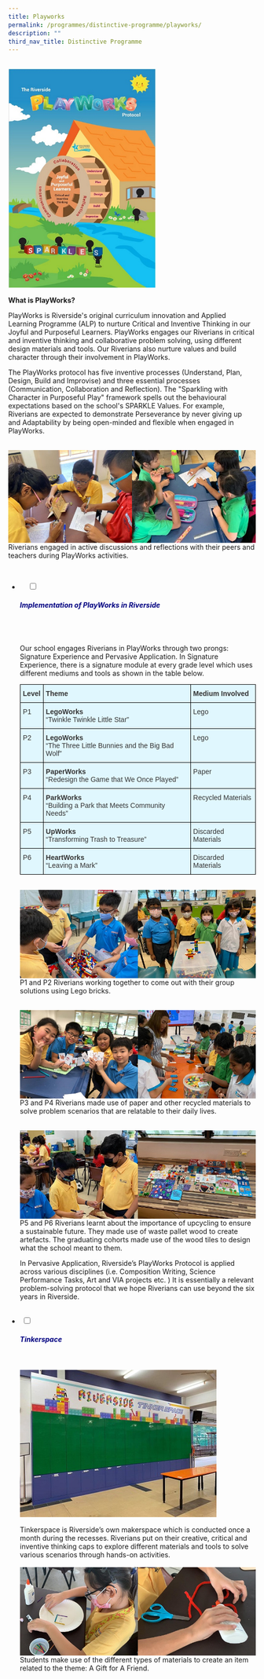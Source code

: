 ```yaml
---
title: Playworks
permalink: /programmes/distinctive-programme/playworks/
description: ""
third_nav_title: Distinctive Programme
---
```

<br>
<img src="/images/playwork1.jpg" 
         style="width:300px"
	/>
<br>

**What is PlayWorks?**

PlayWorks is Riverside's original curriculum innovation and Applied Learning Programme (ALP) to nurture Critical and Inventive Thinking in our Joyful and Purposeful Learners. PlayWorks engages our Riverians in critical and inventive thinking and collaborative problem solving, using different design materials and tools. Our Riverians also nurture values and build character through their involvement in PlayWorks.

The PlayWorks protocol has five inventive processes (Understand, Plan, Design, Build and Improvise) and three essential processes (Communication, Collaboration and Reflection). The "Sparkling with Character in Purposeful Play" framework spells out the behavioural expectations based on the school's SPARKLE Values. For example, Riverians are expected to demonstrate Perseverance by never giving up and Adaptability by being open-minded and flexible when engaged in PlayWorks.

<br>
<img src="/images/playwork2.jpg" align="left" style="width:50%;">
<img src="/images/playwork3.jpg" align="right" style="width:50%;">
<br>
<br>
<br>
<br>
<br>

Riverians engaged in active discussions and reflections with their peers and teachers during PlayWorks activities.


<ul class="jekyllcodex_accordion">

  <li>
    <input type="checkbox" id="accordion1">
    <label for="accordion1"><h5 style="color:navy">Implementation of PlayWorks in Riverside</h5></label>
    <div>
      <p>Our school engages Riverians in PlayWorks through two prongs: Signature Experience and Pervasive Application. In Signature Experience, there is a signature module at every grade level which uses different mediums and tools as shown in the table below.</p>
			<p>
<style type="text/css">
.tg  {border-collapse:collapse;border-spacing:0;}
.tg td{border-color:black;border-style:solid;border-width:1px;font-family:Arial, sans-serif;font-size:14px;
  overflow:hidden;padding:10px 5px;word-break:normal;}
.tg th{border-color:black;border-style:solid;border-width:1px;font-family:Arial, sans-serif;font-size:14px;
  font-weight:normal;overflow:hidden;padding:10px 5px;word-break:normal;}
.tg .tg-x189{background-color:#E0F7FE;color:#333;font-weight:bold;text-align:left;vertical-align:top}
.tg .tg-h9yw{background-color:#E0F7FE;color:#333;text-align:left;vertical-align:top}
</style>
<table class="tg">
<thead>
  <tr>
    <th class="tg-x189"><span style="font-weight:700;font-style:inherit">Level</span></th>
    <th class="tg-x189"><span style="font-weight:700;font-style:inherit">Theme</span></th>
    <th class="tg-x189"><span style="font-weight:700">Medium Involved</span></th>
  </tr>
</thead>
<tbody>
  <tr>
    <td class="tg-h9yw"><span style="font-weight:inherit;font-style:inherit">P1</span></td>
    <td class="tg-x189"><span style="font-weight:700">LegoWorks</span><br><span style="font-weight:400;font-style:inherit">“Twinkle Twinkle Little Star”</span></td>
    <td class="tg-h9yw"><span style="font-weight:400;font-style:inherit">Lego</span></td>
  </tr>
  <tr>
    <td class="tg-h9yw"><span style="font-weight:inherit;font-style:inherit">P2</span></td>
    <td class="tg-x189"><span style="font-weight:700">LegoWorks</span><br><span style="font-weight:400;font-style:inherit">“The Three Little Bunnies and the Big Bad Wolf”</span></td>
    <td class="tg-h9yw"><span style="font-weight:400;font-style:inherit">Lego</span></td>
  </tr>
  <tr>
    <td class="tg-h9yw"><span style="font-weight:inherit;font-style:inherit">P3</span></td>
    <td class="tg-x189"><span style="font-weight:700">PaperWorks</span><br><span style="font-weight:400;font-style:inherit">“Redesign the Game that We Once Played”</span><br></td>
    <td class="tg-h9yw"><span style="font-weight:inherit;font-style:inherit">Paper</span></td>
  </tr>
  <tr>
    <td class="tg-h9yw"><span style="font-weight:inherit;font-style:inherit">P4</span></td>
    <td class="tg-x189"><span style="font-weight:700">ParkWorks</span><br><span style="font-weight:400;font-style:inherit">“Building a Park that Meets Community Needs”</span><br></td>
    <td class="tg-h9yw"><span style="font-weight:400;font-style:inherit">Recycled Materials</span></td>
  </tr>
  <tr>
    <td class="tg-h9yw"><span style="font-weight:inherit;font-style:inherit">P5</span></td>
    <td class="tg-x189"><span style="font-weight:700">UpWorks</span><br><span style="font-weight:400;font-style:inherit">“Transforming Trash to Treasure”</span><br></td>
    <td class="tg-h9yw"><span style="font-weight:400;font-style:inherit">Discarded Materials</span></td>
  </tr>
  <tr>
    <td class="tg-h9yw"><span style="font-weight:inherit;font-style:inherit">P6</span></td>
    <td class="tg-x189"><span style="font-weight:700">HeartWorks</span><br><span style="font-weight:400;font-style:inherit">“Leaving a Mark”</span><br></td>
    <td class="tg-h9yw"><span style="font-weight:400;font-style:inherit">Discarded Materials</span></td>
  </tr>
</tbody>
</table>
			
<br>
<img src="/images/playwork4.jpg" align="left" style="width:50%;">
<img src="/images/playwork5.jpg" align="right" style="width:50%;">
<br>
<br>

P1 and P2 Riverians working together to come out with their group solutions using Lego bricks.

<br>
<img src="/images/playwork6.jpg" align="left" style="width:50%;">
<img src="/images/playwork7.jpg" align="right" style="width:50%;">
<br>
<br>
			
P3 and P4 Riverians made use of paper and other recycled materials to solve problem scenarios that are relatable to their daily lives.
			
<br>
<img src="/images/playwork8.jpg" align="left" style="width:50%;">
<img src="/images/playwork9.jpg" align="right" style="width:50%;">
<br>
<br>
<br>
	
P5 and P6 Riverians learnt about the importance of upcycling to ensure a sustainable future. They made use of waste pallet wood to create artefacts. The graduating cohorts made use of the wood tiles to design what the school meant to them.

In Pervasive Application, Riverside’s PlayWorks Protocol is applied across various disciplines (i.e. Composition Writing, Science Performance Tasks, Art and VIA projects etc. ) It is essentially a relevant problem-solving protocol that we hope Riverians can use beyond the six years in Riverside.
</p>
  </div>
</li>

<li>
 <input type="checkbox" id="accordion2">
 <label for="accordion2"><h5 style="color:navy">Tinkerspace</h5></label>
    <div>
<p>
	<img src="/images/playwork10.jpg" 
         style="width:400px"
	/>
</p>
<p>Tinkerspace is Riverside’s own makerspace which is conducted once a month during the recesses. Riverians put on their creative, critical and inventive thinking caps to explore different materials and tools to solve various scenarios through hands-on activities.<br>
<br>
<img src="/images/playwork11.jpeg" align="left" style="width:50%;">
<img src="/images/playwork12.jpeg" align="right" style="width:50%;">
</p>
<p> Students make use of the different types of materials to create an item related to the theme: A Gift for A Friend.</p>
	</div>